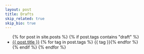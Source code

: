 ```yaml
---
layout: post
title: Drafts
skip_related: true
skip_bio: true
---
```


<div id="archive">
<ul>
{% for post in site.posts %}
  {% if post.tags contains "draft" %}
    <li {% if post.favorite %}class="favorite"{% endif %}>
      <a href="{{ post.url }}">{{ post.title }}</a> {% for tag in post.tags %} {{ tag }}{% endfor %}
    </li>
  {% endif %}
{% endfor %}
</ul>
</div>
